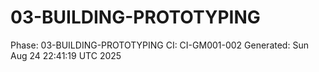 # 03-BUILDING-PROTOTYPING
Phase: 03-BUILDING-PROTOTYPING
CI: CI-GM001-002
Generated: Sun Aug 24 22:41:19 UTC 2025
